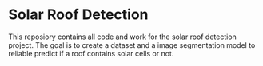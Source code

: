 # Solar Roof Detection
This reposiory contains all code and work for the solar roof detection project. The goal is to create a dataset and a image segmentation model to reliable predict if a roof contains solar cells or not.
